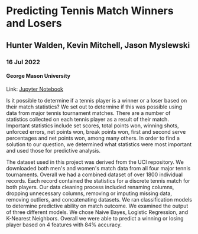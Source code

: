 # Predicting Tennis Match Winners and Losers
## Hunter Walden, Kevin Mitchell, Jason Myslewski
### 16 Jul 2022
#### George Mason University

Link: [Jupyter Notebook](https://github.com/htwalden/TennisProj/blob/main/TennisProjFinal.ipynb)

Is it possible to determine if a tennis player is a winner or a loser based on their match statistics? We set out to determine if this was possible using data from major tennis tournament matches. There are a number of statistics collected on each tennis player as a result of their match. Important statistics include set scores, total points won, winning shots, unforced errors, net points won, break points won, first and second serve percentages and net points won, among many others. In order to find a solution to our question, we determined what statistics were most important and used those for predictive analysis.

The dataset used in this project was derived from the UCI repository. We downloaded both men's and women's match data from all four major tennis tournaments. Overall we had a combined dataset of over 1800 individual records. Each record contained the statistics for a discrete tennis match for both players. Our data cleaning process included renaming columns, dropping unnecessary columns, removing or imputing missing data, removing outliers, and concatenating datasets. We ran classification models to determine predictive ability on match outcome. We examined the output of three different models. We chose Naive Bayes, Logistic Regression, and K-Nearest Neighbors. Overall we were able to predict a winning or losing player based on 4 features with 84% accuracy.
